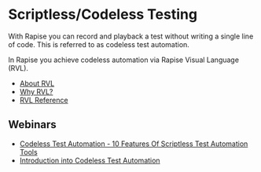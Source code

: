 # Scriptless/Codeless Testing

With Rapise you can record and playback a test without writing a single line of code. This is referred to as codeless test automation.

In Rapise you achieve codeless automation via Rapise Visual Language (RVL).

- [About RVL](./Guide/visual_language.md)
- [Why RVL?](./RVL/Overview.md)
- [RVL Reference](./Guide/rvl_editor.md)

## Webinars

- [Codeless Test Automation - 10 Features Of Scriptless Test Automation Tools](https://youtu.be/kbyLnnXlpwQ)
- [Introduction into Codeless Test Automation](https://youtu.be/mzuzEyClF98?t=246)